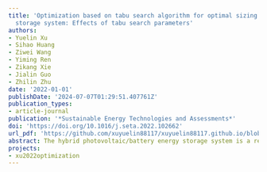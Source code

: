 ```yaml
---
title: 'Optimization based on tabu search algorithm for optimal sizing of hybrid PV/energy
  storage system: Effects of tabu search parameters'
authors:
- Yuelin Xu
- Sihao Huang
- Ziwei Wang
- Yiming Ren
- Zikang Xie
- Jialin Guo
- Zhilin Zhu
date: '2022-01-01'
publishDate: '2024-07-07T01:29:51.407761Z'
publication_types:
- article-journal
publication: '*Sustainable Energy Technologies and Assessments*'
doi: 'https://doi.org/10.1016/j.seta.2022.102662'
url_pdf: 'https://github.com/xuyuelin88117/xuyuelin88117.github.io/blob/main/content/publication/xu-2022-optimization/Optimization%20based%20on%20tabu%20search%20algorithm%20for%20optimal%20sizings.pdf'
abstract: The hybrid photovoltaic/battery energy storage system is a relevant pathway to generate low-cost green electricity. In the literature, cost optimization of these systems has been extensively used. However, the unpredictability of model and optimization methods input information, present the most drawbacks of optimal sizing of the system. Herein, an optimal sizing and evaluation framework are presented for an off-grid clean microgrid system solar/battery energy storage, to generate low-cost green electricity of rural building in China. The optimal sizing of the system is based on the hourly meteorological data and load demand during a year; with the lowest total life cycle cost as the objective function and the maximum reliability. A novel meta-heuristic tabu search algorithm is used in the solution process to obtain the optimal sizing of the system in terms of economics and reliability. Additionally, the variations of the optimal sizing of the system on the basis of different types of reliability index and tabu search parameters, such as initial solutions, neighborhood structure, number of run and iteration, is further comprehensively evaluated and investigated. The results prove that it is easier to find the optimal decision variables for the clean microgrid system with the optimal parameters of the algorithm.
projects:
- xu2022optimization
---
```

